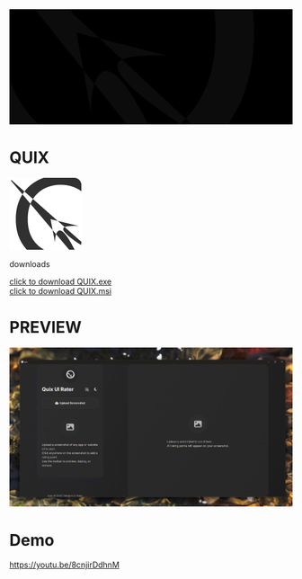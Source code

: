 <img src="banner.svg">

# QUIX 
<img src="icon.png">

downloads


<a href="https://github.com/ABHIJEETH-V-N/quix/blob/main/quix_0.1.0_x64-setup.exe" download="Quix"> click to download  QUIX.exe </a><br>
<a href="https://github.com/ABHIJEETH-V-N/quix/blob/main/quix_0.1.0_x64_en-US.msi" download="Quix"> click to download  QUIX.msi </a>

# PREVIEW

<img src="preview.png">

# Demo
https://youtu.be/8cnjirDdhnM
